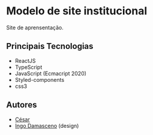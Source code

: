 # Modelo de site institucional

Site de aprensentação.

## Principais Tecnologias
 * ReactJS
 * TypeScript
 * JavaScript (Ecmacript 2020)
 * Styled-components
 * css3

## Autores

- [César](https://www.linkedin.com/in/cesar-damasceno/)
- [Ingo Damasceno](https://www.linkedin.com/in/ingo-damasceno-a061b51b9/) (design)
